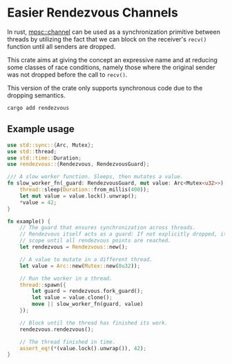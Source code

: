 # Easier Rendezvous Channels

In rust, [mpsc::channel](https://doc.rust-lang.org/std/sync/mpsc/fn.channel.html) can be used as a synchronization
primitive between threads by utilizing the fact that we can block on the receiver's `recv()` function until all senders
are dropped.

This crate aims at giving the concept an expressive name and at reducing some classes of race conditions, namely those
where the original sender was not dropped before the call to `recv()`.

This version of the crate only supports synchronous code due to the dropping semantics.

```shell
cargo add rendezvous
```

## Example usage

```rust
use std::sync::{Arc, Mutex};
use std::thread;
use std::time::Duration;
use rendezvous::{Rendezvous, RendezvousGuard};

/// A slow worker function. Sleeps, then mutates a value.
fn slow_worker_fn(_guard: RendezvousGuard, mut value: Arc<Mutex<u32>>) {
    thread::sleep(Duration::from_millis(400));
    let mut value = value.lock().unwrap();
    *value = 42;
}

fn example() {
    // The guard that ensures synchronization across threads.
    // Rendezvous itself acts as a guard: If not explicitly dropped, it will block the current
    // scope until all rendezvous points are reached.
    let rendezvous = Rendezvous::new();

    // A value to mutate in a different thread.
    let value = Arc::new(Mutex::new(0u32));

    // Run the worker in a thread.
    thread::spawn({
        let guard = rendezvous.fork_guard();
        let value = value.clone();
        move || slow_worker_fn(guard, value)
    });

    // Block until the thread has finished its work.
    rendezvous.rendezvous();

    // The thread finished in time.
    assert_eq!(*(value.lock().unwrap()), 42);
}
```
